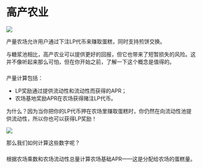 # 高产农业

![](https://1397868517-files.gitbook.io/\~/files/v0/b/gitbook-x-prod.appspot.com/o/spaces%2F-MHREX7DHcljbY5IkjgJ-1972196547%2Fuploads%2F6HA7phDPuLHH1AKMkBVH%2Fyield-farms-header.png?alt=media\&token=7c5526ac-e717-49ce-8842-8390396ec8a9)

产量农场允许用户通过下注LP代币来赚取蛋糕，同时支持煎饼交换。

与糖浆池相比，高产农业可以提供更好的回报，但它也带来了短暂损失的风险。这并不像听起来那么可怕，但在你开始之前，了解一下这个概念是值得的。

### &#x20;<a href="#reward-calculations" id="reward-calculations"></a>

产量计算包括：

* LP奖励通过提供流动性和流动性而获得的APR；
* 农场基地奖励APR在农场获得赌注LP代币。

为什么？因为当你把你的LP代币押在农场里赚取蛋糕时，你仍然在向流动性池提供流动性，所以你也可以获得LP奖励！

![](https://1397868517-files.gitbook.io/\~/files/v0/b/gitbook-x-prod.appspot.com/o/spaces%2F-MHREX7DHcljbY5IkjgJ-1972196547%2Fuploads%2FaQN1eh9XWffruTMndjhH%2FFrame%201.png?alt=media\&token=a1185f3f-b497-44d0-991c-0881b728759a)

那么我们如何计算这些数字呢？

### &#x20;<a href="#calculating-farm-base-reward-apr" id="calculating-farm-base-reward-apr"></a>

根据农场乘数和农场流动性总量计算农场基础APR——这是分配给农场的蛋糕量。

### &#x20;<a href="#calculating-lp-reward-apr" id="calculating-lp-reward-apr"></a>

